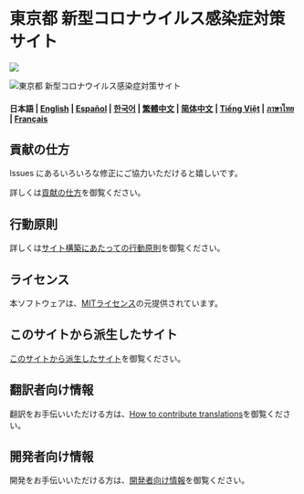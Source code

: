 # 東京都 新型コロナウイルス感染症対策サイト

![](https://github.com/tokyo-metropolitan-gov/covid19/workflows/production%20deploy/badge.svg)

![&#x6771;&#x4EAC;&#x90FD; &#x65B0;&#x578B;&#x30B3;&#x30ED;&#x30CA;&#x30A6;&#x30A4;&#x30EB;&#x30B9;&#x611F;&#x67D3;&#x75C7;&#x5BFE;&#x7B56;&#x30B5;&#x30A4;&#x30C8;](https://user-images.githubusercontent.com/1301149/75629392-1d19d900-5c25-11ea-843d-2d4376e3a560.png)

#### 日本語 \| [English](https://github.com/1998code/tokyo-stopcovid19/blob/master/docs/en/README.md) \| [Español](https://github.com/1998code/tokyo-stopcovid19/blob/master/docs/es/README.md) \| [한국어](https://github.com/1998code/tokyo-stopcovid19/blob/master/docs/ko/README.md) \| [繁體中文](https://github.com/1998code/tokyo-stopcovid19/blob/master/docs/zh_TW/README.md) \| [简体中文](https://github.com/1998code/tokyo-stopcovid19/blob/master/docs/zh_CN/README.md) \| [Tiếng Việt](https://github.com/1998code/tokyo-stopcovid19/blob/master/docs/vi/README.md) \| [ภาษาไทย](https://github.com/1998code/tokyo-stopcovid19/blob/master/docs/th/README.md) \| [Français](https://github.com/1998code/tokyo-stopcovid19/blob/master/docs/fr/README.md)

## 貢献の仕方

Issues にあるいろいろな修正にご協力いただけると嬉しいです。

詳しくは[貢献の仕方](contributing/)を御覧ください。

## 行動原則

詳しくは[サイト構築にあたっての行動原則](code_of_conduct.md)を御覧ください。

## ライセンス

本ソフトウェアは、[MITライセンス](https://github.com/1998code/tokyo-stopcovid19/tree/ed1137d9d6ddbf6ca15f5a0c054015de04bbf503/LICENSE.txt)の元提供されています。

## このサイトから派生したサイト

[このサイトから派生したサイト](forked_sites.md)を御覧ください。

## 翻訳者向け情報

翻訳をお手伝いいただける方は、[How to contribute translations](contributing/translation.md)を御覧ください。

## 開発者向け情報

開発をお手伝いいただける方は、[開発者向け情報](contributing/for_developers.md)を御覧ください。

